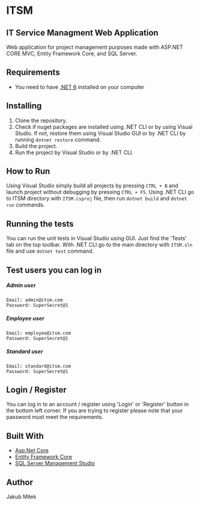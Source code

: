 # ITSM
## IT Service Managment Web Application

Web application for project management purposes made with ASP.NET CORE MVC, Entity Framework Core, and SQL Server.

## Requirements
- You need to have [.NET 6](https://dotnet.microsoft.com/en-us/download) installed on your computer

## Installing

1. Clone the repository.
2. Check if nuget packages are installed using .NET CLI or by using Visual Studio.
If not, restore them using Visual Studio GUI or by .NET CLI by running `dotnet restore` command.
3. Build the project.
4. Run the project by Visual Studio or by .NET CLI.

## How to Run

Using Visual Studio simply build all projects by pressing `CTRL + B` and launch project without debugging by pressing `CTRL + F5`.
Using .NET CLI go to ITSM directory with `ITSM.csproj` file, then run `dotnet build` and `dotnet run` commands.

## Running the tests
You can run the unit tests in Visual Studio using GUI. Just find the 'Tests' tab on the top toolbar.
With .NET CLI go to the main directory with `ITSM.sln` file and use `dotnet test` command.

## Test users you can log in

##### Admin user
    Email: admin@itsm.com
    Password: SuperSecret@1

##### Employee user
    Email: employee@itsm.com
    Password: SuperSecret@1

##### Standard user
    Email: standard@itsm.com
    Password: SuperSecret@1

## Login / Register
You can log in to an account / register using 'Login' or 'Register' button in the bottom left corner.
If you are trying to register please note that your password must meet the requirements.

## Built With

* [Asp.Net Core](https://learn.microsoft.com/en-us/aspnet/core/?view=aspnetcore-7.0)
* [Entity Framework Core](https://docs.microsoft.com/en-us/ef/core/)
* [SQL Server Management Studio](https://learn.microsoft.com/en-us/sql/ssms/)

## Author

Jakub Miłek